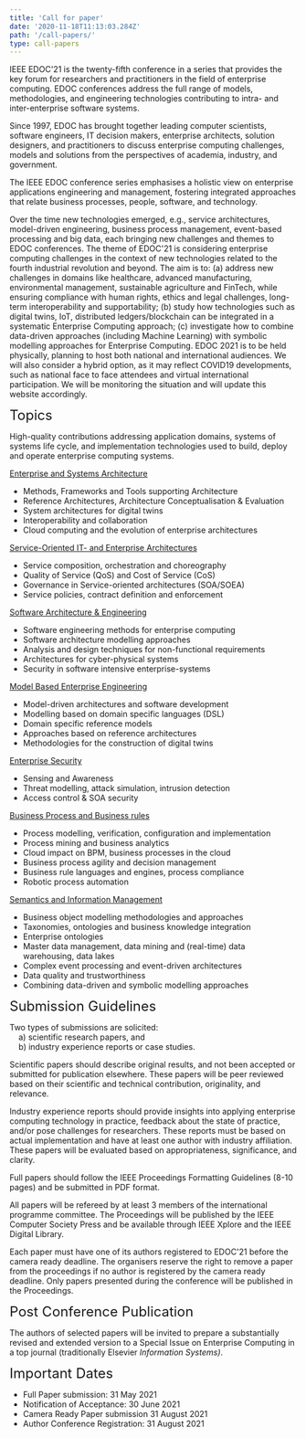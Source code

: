```yaml
---
title: 'Call for paper'
date: '2020-11-18T11:13:03.284Z'
path: '/call-papers/'
type: call-papers
---
```


IEEE EDOC'21 is the twenty-fifth conference in a series that provides the key forum for researchers and practitioners in the field of enterprise computing. EDOC conferences address the full range of models, methodologies, and engineering technologies contributing to intra- and inter-enterprise software systems.

Since 1997, EDOC has brought together leading computer scientists, software engineers, IT decision makers, enterprise architects, solution designers, and practitioners to discuss enterprise computing challenges, models and solutions from the perspectives of academia, industry, and government.

The IEEE EDOC conference series emphasises a holistic view on enterprise applications engineering and management, fostering integrated approaches that relate business processes, people, software, and technology.

Over the time new technologies emerged, e.g., service architectures, model-driven engineering, business process management, event-based processing and big data, each bringing new challenges and themes to EDOC conferences. The theme of EDOC'21 is considering enterprise computing challenges in the context of new technologies related to the fourth industrial revolution and beyond. The aim is to: (a) address new challenges in domains like healthcare, advanced manufacturing, environmental management, sustainable agriculture and FinTech, while ensuring compliance with human rights, ethics and legal challenges, long-term interoperability and supportability; (b) study how technologies such as digital twins, IoT, distributed ledgers/blockchain can be integrated in a systematic Enterprise Computing approach; (c) investigate how to combine data-driven approaches (including Machine Learning) with symbolic modelling approaches for Enterprise Computing. EDOC 2021 is to be held physically, planning to host both national and international audiences. We will also consider a hybrid option, as it may reflect COVID19 developments, such as national face to face attendees and virtual international participation. We will be monitoring the situation and will update this website accordingly.

<div style="font-size:18pt;">Topics</div>

High-quality contributions addressing application domains, systems of systems life cycle, and implementation technologies used to build, deploy and operate enterprise computing systems.

<u>Enterprise and Systems Architecture</u>
- Methods, Frameworks and Tools supporting Architecture<br/>
- Reference Architectures, Architecture Conceptualisation & Evaluation<br/>
- System architectures for digital twins<br/>
- Interoperability and collaboration<br/>
- Cloud computing and the evolution of enterprise architectures<br/>

<u>Service-Oriented IT- and Enterprise Architectures</u><br/>
- Service composition, orchestration and choreography<br/>
- Quality of Service (QoS) and Cost of Service (CoS)<br/>
- Governance in Service-oriented architectures (SOA/SOEA)<br/>
- Service policies, contract definition and enforcement<br/>

<u>Software Architecture & Engineering</u>
- Software engineering methods for enterprise computing
- Software architecture modelling approaches
- Analysis and design techniques for non-functional requirements
- Architectures for cyber-physical systems
- Security in software intensive enterprise-systems

<u>Model Based Enterprise Engineering</u>
- Model-driven architectures and software development
- Modelling based on domain specific languages (DSL)
- Domain specific reference models
- Approaches based on reference architectures
- Methodologies for the construction of digital twins

<u>Enterprise Security</u>
- Sensing and Awareness
- Threat modelling, attack simulation, intrusion detection
- Access control & SOA security

<u>Business Process and Business rules</u>
- Process modelling, verification, configuration and implementation
- Process mining and business analytics
- Cloud impact on BPM, business processes in the cloud
- Business process agility and decision management
- Business rule languages and engines, process compliance
- Robotic process automation

<u>Semantics and Information Management</u>
- Business object modelling methodologies and approaches
- Taxonomies, ontologies and business knowledge integration
- Enterprise ontologies
- Master data management, data mining and (real-time) data    
   warehousing, data lakes
- Complex event processing and event-driven architectures
- Data quality and trustworthiness
- Combining data-driven and symbolic modelling approaches

<div style="font-size:18pt;">Submission Guidelines</div>

Two types of submissions are solicited:<br/>
&nbsp;&nbsp;&nbsp;&nbsp;a) scientific research papers, and <br/>
&nbsp;&nbsp;&nbsp;&nbsp;b) industry experience reports or case studies. <br/>

Scientific papers should describe original results, and not been accepted or submitted for publication elsewhere. These papers will be peer reviewed based on their scientific and technical contribution, originality, and relevance.

Industry experience reports should provide insights into applying enterprise computing technology in practice, feedback about the state of practice, and/or pose challenges for researchers. These reports must be based on actual implementation and have at least one author with industry affiliation. These papers will be evaluated based on appropriateness, significance, and clarity. 

Full papers should follow the IEEE Proceedings Formatting Guidelines (8-10 pages) and be submitted in PDF format.

All papers will be refereed by at least 3 members of the international programme committee. The Proceedings will be published by the IEEE Computer Society Press and be available through IEEE Xplore and the IEEE Digital Library.

Each paper must have one of its authors registered to EDOC'21 before the camera ready deadline. The organisers reserve the right to remove a paper from the proceedings if no author is registered by the camera ready deadline. Only papers presented during the conference will be published in the Proceedings.

<div style="font-size:18pt;">Post Conference Publication</div>

The authors of selected papers will be invited to prepare a substantially revised and extended version to a Special Issue on Enterprise Computing in a top journal (traditionally Elsevier <i>Information Systems)</i>.

<div style="font-size:18pt;">Important Dates</div>

- Full Paper submission: 31 May 2021
- Notification of Acceptance: 30 June 2021
- Camera Ready Paper submission 31 August 2021
- Author Conference Registration: 31 August 2021





